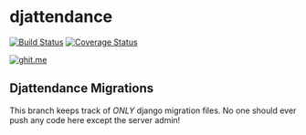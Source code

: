 # djattendance

[![Build Status](https://travis-ci.org/attendanceproject/djattendance.svg?branch=dev)](https://travis-ci.org/attendanceproject/djattendance) [![Coverage Status](https://coveralls.io/repos/attendanceproject/djattendance/badge.png?branch=dev)](https://coveralls.io/r/attendanceproject/djattendance?branch=dev)

[![ghit.me](https://ghit.me/badge.svg?repo=attendanceproject/djattendance)](https://ghit.me/repo/attendanceproject/djattendance)

## Djattendance Migrations

This branch keeps track of *ONLY* django migration files. No one should ever push any code here except the server admin!
